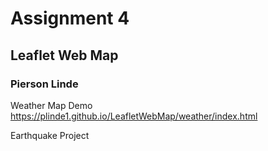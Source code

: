 # Assignment 4
## Leaflet Web Map
### Pierson Linde

Weather Map Demo
https://plinde1.github.io/LeafletWebMap/weather/index.html

Earthquake Project


